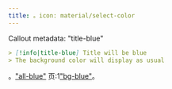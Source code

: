 ```yaml
---
title: 。icon: material/select-color
---
```


Callout metadata: "title-blue"

```md
> [!info|title-blue] Title will be blue
> The background color will display as usual
```

。["all-blue"](../combined-styling/page-2.md) 
页:1["bg-blue"](../bg-styling/page-2.md)。

